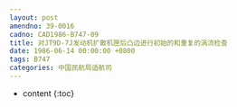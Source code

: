```yaml
---
layout: post
amendno: 39-0016
cadno: CAD1986-B747-09
title: 对JT9D-7J发动机扩散机匣后凸边进行初始的和重复的涡流检查
date: 1986-06-14 00:00:00 +0800
tags: B747
categories: 中国民航局适航司
---
```


* content
{:toc}


